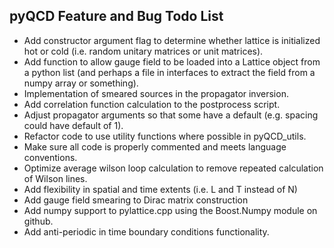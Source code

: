 pyQCD Feature and Bug Todo List
-------------------------------

- Add constructor argument flag to determine whether lattice is initialized hot or cold (i.e. random unitary matrices or unit matrices).
- Add function to allow gauge field to be loaded into a Lattice object from a python list (and perhaps a file in interfaces to extract the field from a numpy array or something).
- Implementation of smeared sources in the propagator inversion.
- Add correlation function calculation to the postprocess script.
- Adjust propagator arguments so that some have a default (e.g. spacing could have default of 1).
- Refactor code to use utility functions where possible in pyQCD_utils.
- Make sure all code is properly commented and meets language conventions.
- Optimize average wilson loop calculation to remove repeated calculation of Wilson lines.
- Add flexibility in spatial and time extents (i.e. L and T instead of N)
- Add gauge field smearing to Dirac matrix construction
- Add numpy support to pylattice.cpp using the Boost.Numpy module on github.
- Add anti-periodic in time boundary conditions functionality.
